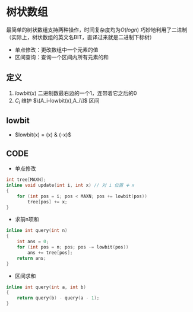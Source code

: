# 树状数组

最简单的树状数组支持两种操作，时间复杂度均为$O(logn)$
巧妙地利用了二进制（实际上，树状数组的英文名BIT，直译过来就是二进制下标树）

- 单点修改：更改数组中一个元素的值
- 区间查询：查询一个区间内所有元素的和

## 定义

1. $lowbit(x)$ 二进制数最右边的一个1，连带着它之后的0
2. $C_i$ 维护 $\(A_i-lowbit(x),A_i\]$ 区间

## lowbit

- $lowbit(x) = (x) & (-x)$

## CODE

- 单点修改

```cpp
int tree[MAXN];
inline void update(int i, int x) // 对 i 位置 ➕ x
{
    for (int pos = i; pos < MAXN; pos += lowbit(pos))
        tree[pos] += x;
}
```

- 求前n项和

```cpp
inline int query(int n)
{
    int ans = 0;
    for (int pos = n; pos; pos -= lowbit(pos))
        ans += tree[pos];
    return ans;
}
```

- 区间求和

```cpp
inline int query(int a, int b)
{
    return query(b) - query(a - 1);
}
```
